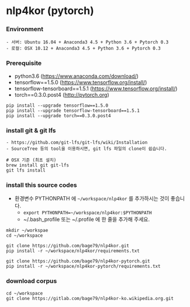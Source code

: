 # nlp4kor (pytorch)
### Environment
    - 서버: Ubuntu 16.04 + Anaconda3 4.5 + Python 3.6 + Pytorch 0.3
    - 로컬: OSX 10.12 + Anaconda3 4.5 + Python 3.6 + Pytorch 0.3

### Prerequisite
- python3.6 (https://www.anaconda.com/download/)
- tensorflow==1.5.0 (https://www.tensorflow.org/install/)
- tensorflow-tensorboard==1.5.1 (https://www.tensorflow.org/install/)
- torch==0.3.0.post4 (http://pytorch.org)
```shell
pip install --upgrade tensorflow==1.5.0
pip install --upgrade tensorflow-tensorboard==1.5.1
pip install --upgrade torch==0.3.0.post4
```

### install git & git lfs
    - https://github.com/git-lfs/git-lfs/wiki/Installation
    - SourceTree 등의 tool을 이용하시면, git lfs 파일의 clone이 쉽습니다.
```shell
# OSX 기준 (최초 설치)
brew install git git-lfs
git lfs install
```

### install this source codes
- 환경변수 PYTHONPATH 에 `~/workspace/nlp4kor` 를 추가하시는 것이 좋습니다.
    - `export PYTHONPATH=~/workspace/nlp4kor:$PYTHONPATH`
    - ~/.bash_profile 또는 ~/.profile 에 한 줄을 추가해 주세요.
```shell
mkdir ~/workspae
cd ~/workspace

git clone https://github.com/bage79/nlp4kor.git
pip install -r ~/workspace/nlp4kor/requirements.txt

git clone https://github.com/bage79/nlp4kor-pytorch.git
pip install -r ~/workspace/nlp4kor-pytorch/requirements.txt
```

### download corpus
```shell
cd ~/workspace
git clone https://gitlab.com/bage79/nlp4kor-ko.wikipedia.org.git
```
